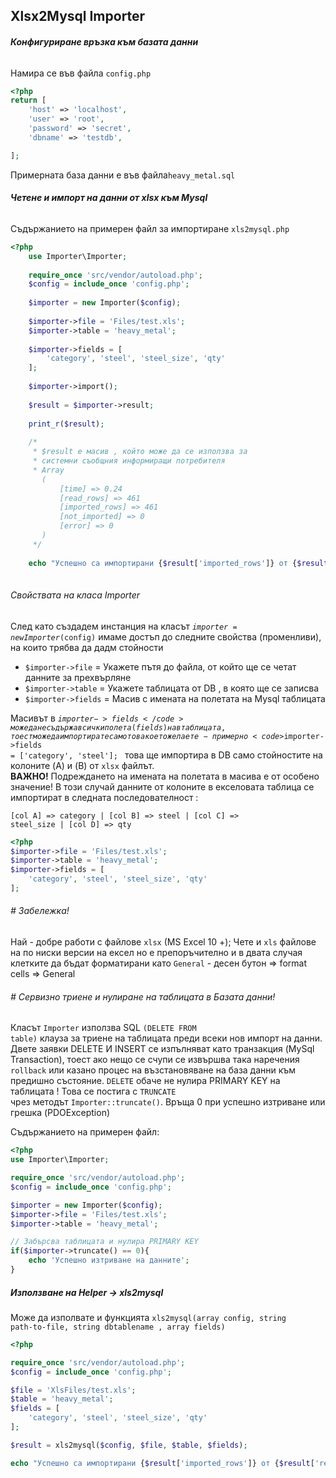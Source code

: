 ﻿Xlsx2Mysql Importer
---

###### <b>Конфигуриране връзка към базата данни</b>

Намира се във файла <code>config.php</code>
```php
<?php
return [
    'host' => 'localhost',
    'user' => 'root',
    'password' => 'secret',
    'dbname' => 'testdb',

];
```
Примерната база данни е във файла<code>heavy_metal.sql</code>  

###### <b>Четене и импорт на данни от xlsx към Mysql</b>

Съдържанието на примерен файл за импортиране <code>xls2mysql.php</code>

```php
<?php
    use Importer\Importer;
    
    require_once 'src/vendor/autoload.php';
    $config = include_once 'config.php';
    
    $importer = new Importer($config);
    
    $importer->file = 'Files/test.xls';
    $importer->table = 'heavy_metal';
    
    $importer->fields = [
        'category', 'steel', 'steel_size', 'qty'
    ];
    
    $importer->import();
    
    $result = $importer->result;
    
    print_r($result);
    
    /*
     * $result е масив , който може да се използва за 
     * системни съобщния информиращи потребителя
     * Array
       (
           [time] => 0.24
           [read_rows] => 461
           [imported_rows] => 461
           [not_imported] => 0
           [error] => 0
       )
     */
    
    echo "Успешно са импортирани {$result['imported_rows']} от {$result['read_rows']} прочетени !";
    
```

###### Свойствата на класа Importer
След като създадем инстанция на класът <code>$importer = new Importer($config)</code> имаме достъп до следните
свойства (променливи), на които трябва да дадм стойности     
    
* <code>$importer->file</code> = Укажете пътя до файла, от който ще се четат данните за прехвърляне
* <code>$importer->table</code> = Укажете таблицата от DB , в която ще се записва
* <code>$importer->fields</code> = Масив с имената на полетата на Mysql таблицата  

Масивът в <code>$importer->fields</code> може да не съдържа всички полета (fields) на в таблицата, 
тоест може да импортирате само това което желаете - примерно 
<code>$importer->fields = ['category', 'steel']; </code> това ще импортира в DB само стойностите на колоните 
(A) и (B) от <code>xlsx</code> файлът.  
<b>ВАЖНО!</b> Подреждането на имената на полетата в масива е от особено значение! В този случай данните от
колоните в екселовата таблица се импортират в следната последователност :  

<code>[col A] => category | [col B] => steel | [col C] => steel_size | [col D] => qty</code>

```php
<?php
$importer->file = 'Files/test.xls';
$importer->table = 'heavy_metal';
$importer->fields = [
    'category', 'steel', 'steel_size', 'qty'
];
```

###### \# Забележка!
Най - добре работи с файлове <code>xlsx</code> (MS Excel 10 +);
Чете и <code>xls</code> файлове на по ниски версии на ексел но е препоръчително и в двата случая клетките
да бъдат форматирани като <code>General</code> - десен бутон => format cells => General  

###### \# Сервизно триене и нулиране на таблицата в Базата данни!
Класът <code>Importer</code> използва SQL <code>(DELETE FROM table)</code> клауза за триене на таблицата преди всеки нов 
импорт на данни. Двете заявки DELETE И INSERT се изпълняват като транзакция (MySql Transaction), тоест ако нещо се счупи 
се извършва така наречения <code>rollback</code> или казано процес на възстановяване на база данни към 
предишно състояние. <code>DELETE</code> обаче не нулира PRIMARY KEY на таблицата ! Това се постига с <code>TRUNCATE</code>  
чрез методът <code>Importer::truncate()</code>. Връща 0 при успешно изтриване или грешка (PDOException)  
  
Съдържанието на примерен файл:

```php
<?php
use Importer\Importer;

require_once 'src/vendor/autoload.php';
$config = include_once 'config.php';

$importer = new Importer($config);
$importer->file = 'Files/test.xls';
$importer->table = 'heavy_metal';

// Забърсва таблицата и нулира PRIMARY KEY
if($importer->truncate() == 0){
    echo 'Успешно изтриване на данните';
}
```

##### Използване на Helper -> xls2mysql
Може да изполвате и функцията <code>xls2mysql(array config, string path-to-file, string dbtablename , array fields)</code>

```php
<?php

require_once 'src/vendor/autoload.php';
$config = include_once 'config.php';

$file = 'XlsFiles/test.xls';
$table = 'heavy_metal';
$fields = [
    'category', 'steel', 'steel_size', 'qty'
];

$result = xls2mysql($config, $file, $table, $fields);

echo "Успешно са импортирани {$result['imported_rows']} от {$result['read_rows']} прочетени !";
```